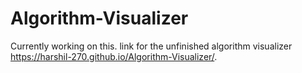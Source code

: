 # Algorithm-Visualizer

Currently working on this.
link for the unfinished algorithm visualizer
https://harshil-270.github.io/Algorithm-Visualizer/.
